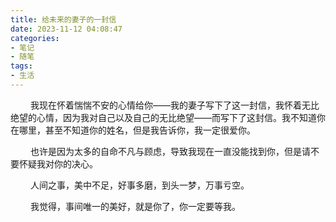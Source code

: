 ```yaml
---
title: 给未来的妻子的一封信
date: 2023-11-12 04:08:47
categories: 
- 笔记
- 随笔
tags:
- 生活
---
```


&ensp;&ensp;&ensp;&ensp; 我现在怀着惴惴不安的心情给你——我的妻子写下了这一封信，我怀着无比绝望的心情，因为我对自己以及自己的无比绝望——而写下了这封信。我不知道你在哪里，甚至不知道你的姓名，但是我告诉你，我一定很爱你。

&ensp;&ensp;&ensp;&ensp; 也许是因为太多的自命不凡与顾虑，导致我现在一直没能找到你，但是请不要怀疑我对你的决心。

&ensp;&ensp;&ensp;&ensp; 人间之事，美中不足，好事多磨，到头一梦，万事亏空。

&ensp;&ensp;&ensp;&ensp; 我觉得，事间唯一的美好，就是你了，你一定要等我。

